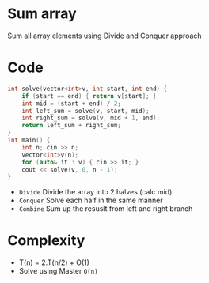 # Sum array 
Sum all array elements using Divide and Conquer approach 

# Code
```cpp
int solve(vector<int>v, int start, int end) {
    if (start == end) { return v[start]; }
    int mid = (start + end) / 2;
    int left_sum = solve(v, start, mid);
    int right_sum = solve(v, mid + 1, end);
    return left_sum + right_sum;
}
int main() {
    int n; cin >> n; 
    vector<int>v(n); 
    for (auto& it : v) { cin >> it; }
    cout << solve(v, 0, n - 1);
}
```
- `Divide` Divide the array into 2 halves (calc mid)
- `Conquer` Solve each half in the same manner
- `Combine` Sum up the resuslt from left and right branch
# Complexity 
- T(n) = 2.T(n/2) + O(1)
- Solve using Master `O(n)` 
